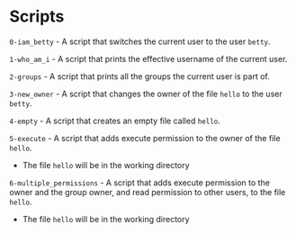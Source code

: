 # Scripts

`0-iam_betty` - A script that switches the current user to the user `betty`.

`1-who_am_i` - A script that prints the effective username of the current user.

`2-groups` - A script that prints all the groups the current user is part of.

`3-new_owner` - A script that changes the owner of the file `hello` to the user `betty`.

`4-empty` - A script that creates an empty file called `hello`.

`5-execute` - A script that adds execute permission to the owner of the file `hello`.
- The file `hello` will be in the working directory

`6-multiple_permissions` - A script that adds execute permission to the owner and the group owner, and read permission to other users, to the file `hello`.
- The file `hello` will be in the working directory
